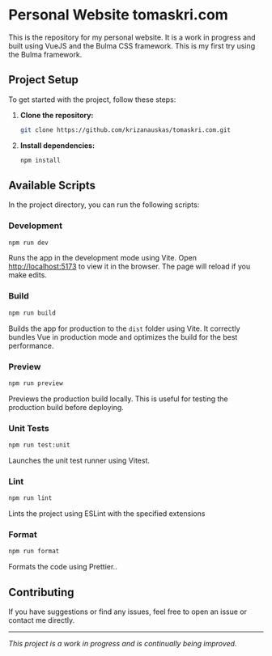 # Personal Website tomaskri.com

This is the repository for my personal website. It is a work in progress and built using VueJS and the Bulma CSS framework. This is my first try using the Bulma framework.

## Project Setup

To get started with the project, follow these steps:

1. **Clone the repository:**
   ```sh
   git clone https://github.com/krizanauskas/tomaskri.com.git
   ```

2. **Install dependencies:**
   ```sh
   npm install
   ```

## Available Scripts

In the project directory, you can run the following scripts:

### Development

```sh
npm run dev
```

Runs the app in the development mode using Vite. Open [http://localhost:5173](http://localhost:5173) to view it in the browser. The page will reload if you make edits.

### Build

```sh
npm run build
```

Builds the app for production to the `dist` folder using Vite. It correctly bundles Vue in production mode and optimizes the build for the best performance.

### Preview

```sh
npm run preview
```

Previews the production build locally. This is useful for testing the production build before deploying.

### Unit Tests

```sh
npm run test:unit
```

Launches the unit test runner using Vitest.

### Lint

```sh
npm run lint
```

Lints the project using ESLint with the specified extensions 

### Format

```sh
npm run format
```

Formats the code using Prettier..

## Contributing

If you have suggestions or find any issues, feel free to open an issue or contact me directly.

---

*This project is a work in progress and is continually being improved.*